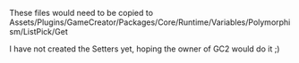 These files would need to be copied to Assets/Plugins/GameCreator/Packages/Core/Runtime/Variables/Polymorphism/ListPick/Get

I have not created the Setters yet, hoping the owner of GC2 would do it ;)